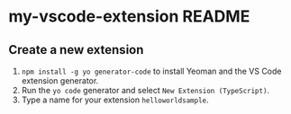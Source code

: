# my-vscode-extension README

## Create a new extension

1. `npm install -g yo generator-code` to install Yeoman and the VS Code extension generator.
2. Run the `yo code` generator and select `New Extension (TypeScript)`.
3. Type a name for your extension `helloworldsample`.
